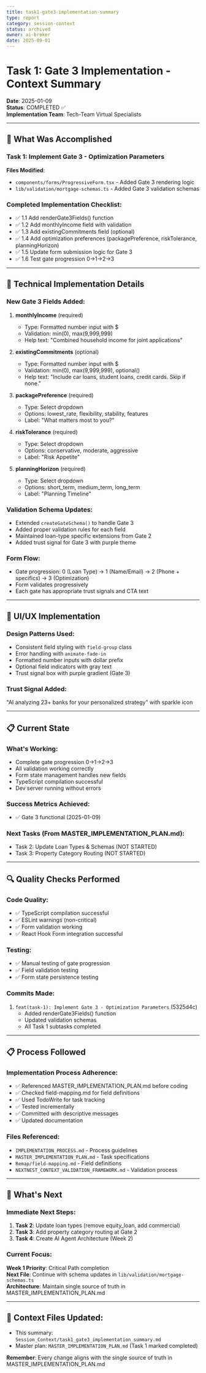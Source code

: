 ```yaml
---
title: task1-gate3-implementation-summary
type: report
category: session-context
status: archived
owner: ai-broker
date: 2025-09-01
---
```


# Task 1: Gate 3 Implementation - Context Summary
**Date**: 2025-01-09  
**Status**: COMPLETED ✅  
**Implementation Team**: Tech-Team Virtual Specialists

---

## 🎯 What Was Accomplished

### Task 1: Implement Gate 3 - Optimization Parameters
**Files Modified**:
- `components/forms/ProgressiveForm.tsx` - Added Gate 3 rendering logic
- `lib/validation/mortgage-schemas.ts` - Added Gate 3 validation schemas

### Completed Implementation Checklist:
- ✅ 1.1 Add renderGate3Fields() function
- ✅ 1.2 Add monthlyIncome field with validation
- ✅ 1.3 Add existingCommitments field (optional)
- ✅ 1.4 Add optimization preferences (packagePreference, riskTolerance, planningHorizon)
- ✅ 1.5 Update form submission logic for Gate 3
- ✅ 1.6 Test gate progression 0→1→2→3

---

## 🔧 Technical Implementation Details

### New Gate 3 Fields Added:
1. **monthlyIncome** (required)
   - Type: Formatted number input with $
   - Validation: min(0), max(9,999,999)
   - Help text: "Combined household income for joint applications"

2. **existingCommitments** (optional)
   - Type: Formatted number input with $
   - Validation: min(0), max(9,999,999), optional()
   - Help text: "Include car loans, student loans, credit cards. Skip if none."

3. **packagePreference** (required)
   - Type: Select dropdown
   - Options: lowest_rate, flexibility, stability, features
   - Label: "What matters most to you?"

4. **riskTolerance** (required)
   - Type: Select dropdown  
   - Options: conservative, moderate, aggressive
   - Label: "Risk Appetite"

5. **planningHorizon** (required)
   - Type: Select dropdown
   - Options: short_term, medium_term, long_term
   - Label: "Planning Timeline"

### Validation Schema Updates:
- Extended `createGateSchema()` to handle Gate 3
- Added proper validation rules for each field
- Maintained loan-type specific extensions from Gate 2
- Added trust signal for Gate 3 with purple theme

### Form Flow:
- Gate progression: 0 (Loan Type) → 1 (Name/Email) → 2 (Phone + specifics) → 3 (Optimization)
- Form validates progressively
- Each gate has appropriate trust signals and CTA text

---

## 🎨 UI/UX Implementation

### Design Patterns Used:
- Consistent field styling with `field-group` class
- Error handling with `animate-fade-in`
- Formatted number inputs with dollar prefix
- Optional field indicators with gray text
- Trust signal box with purple gradient (Gate 3)

### Trust Signal Added:
"AI analyzing 23+ banks for your personalized strategy" with sparkle icon

---

## 📋 Current State

### What's Working:
- Complete gate progression 0→1→2→3
- All validation working correctly
- Form state management handles new fields
- TypeScript compilation successful
- Dev server running without errors

### Success Metrics Achieved:
- ✅ Gate 3 functional (2025-01-09)

### Next Tasks (From MASTER_IMPLEMENTATION_PLAN.md):
- Task 2: Update Loan Types & Schemas (NOT STARTED)
- Task 3: Property Category Routing (NOT STARTED)

---

## 🔍 Quality Checks Performed

### Code Quality:
- ✅ TypeScript compilation successful
- ✅ ESLint warnings (non-critical)
- ✅ Form validation working
- ✅ React Hook Form integration successful

### Testing:
- ✅ Manual testing of gate progression
- ✅ Field validation testing
- ✅ Form state persistence testing

### Commits Made:
1. `feat(task-1): Implement Gate 3 - Optimization Parameters` (5325d4c)
   - Added renderGate3Fields() function
   - Updated validation schemas
   - All Task 1 subtasks completed

---

## 📋 Process Followed

### Implementation Process Adherence:
- ✅ Referenced MASTER_IMPLEMENTATION_PLAN.md before coding
- ✅ Checked field-mapping.md for field definitions
- ✅ Used TodoWrite for task tracking
- ✅ Tested incrementally
- ✅ Committed with descriptive messages
- ✅ Updated documentation

### Files Referenced:
- `IMPLEMENTATION_PROCESS.md` - Process guidelines
- `MASTER_IMPLEMENTATION_PLAN.md` - Task specifications  
- `Remap/field-mapping.md` - Field definitions
- `NEXTNEST_CONTEXT_VALIDATION_FRAMEWORK.md` - Validation process

---

## 🚀 What's Next

### Immediate Next Steps:
1. **Task 2**: Update loan types (remove equity_loan, add commercial)
2. **Task 3**: Add property category routing at Gate 2
3. **Task 4**: Create AI Agent Architecture (Week 2)

### Current Focus:
**Week 1 Priority**: Critical Path completion  
**Next File**: Continue with schema updates in `lib/validation/mortgage-schemas.ts`  
**Architecture**: Maintain single source of truth in MASTER_IMPLEMENTATION_PLAN.md

---

## 📁 Context Files Updated:
- This summary: `Session_Context/task1_gate3_implementation_summary.md`
- Master plan: `MASTER_IMPLEMENTATION_PLAN.md` (Task 1 marked completed)

**Remember**: Every change aligns with the single source of truth in MASTER_IMPLEMENTATION_PLAN.md
